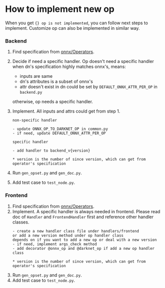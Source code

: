 How to implement new op
======

When you get `{} op is not implemented`, you can follow next steps to implement.
Customize op can also be implemented in similar way.

### Backend

1.  Find specification from [onnx/Operators](https://github.com/onnx/onnx/blob/master/docs/Operators.md).
2.  Decide if need a specific handler.
    Op doesn't need a specific handler when dn's specification highly matches onnx's, means:

    - inputs are same
    - dn's attributes is a subset of onnx's
    - attr doesn't exist in dn could be set by `DEFAULT_ONNX_ATTR_PER_OP` in `backend.py`

    otherwise, op needs a specific handler.
3.  Implement. All inputs and attrs could get from step 1.
    ```
    non-specific handler

    - update ONNX_OP_TO_DARKNET_OP in common.py
    - if need, update DEFAULT_ONNX_ATTR_PER_OP
    ```
    ```
    specific handler

    - add handler to backend_v{version}

    * version is the number of since version, which can get from operator's specification
    ```
4.  Run `gen_opset.py` and `gen_doc.py`.
5.  Add test case to `test_node.py`.

### Frontend

1.  Find specification from [onnx/Operators](https://github.com/onnx/onnx/blob/master/docs/Operators.md).
2.  Implement. A specific handler is always needed in frontend.
    Please read doc of `Handler` and `FrontendHandler` first and reference other handler classes.
    ```
    - create a new handler class file under handlers/frontend
    or add a new version method under op handler class
    depends on if you want to add a new op or deal with a new version
    - if need, implement args_check method
    - add decorator @onnx_op and @darknet_op if add a new op handler class

    * version is the number of since version, which can get from operator's specification
    ```
3.  Run `gen_opset.py` and `gen_doc.py`.
4.  Add test case to `test_node.py`.

